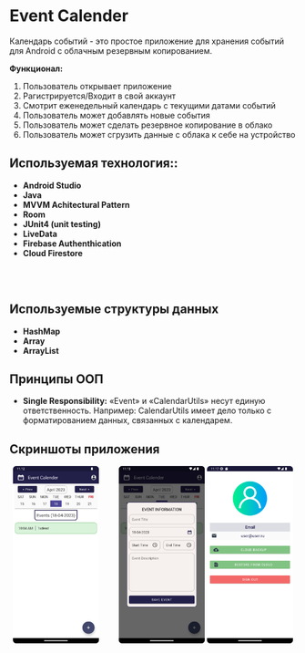 # Event Calender 
Календарь событий - это простое приложение для хранения событий для Android с облачным резервным копированием.

<b>Функционал:</b> 
1. Пользователь открывает приложение
2. Рагистрируется/Входит в свой аккаунт
3. Смотрит еженедельный календарь с текущими датами событий
4. Пользователь может добавлять новые события
5. Пользователь может сделать резервное копирование в облако
6. Пользователь может сгрузить данные с облака к себе на устройство

## Используемая технология::<b>
* Android Studio
* Java 
* MVVM Achitectural Pattern
* Room 
* JUnit4 (unit testing)
* LiveData
* Firebase Authenthication
* Cloud Firestore</b>
<br/>

<br>

## Используемые структуры данных

* **HashMap**
* **Array**
* **ArrayList**


## Принципы ООП
* <b> Single Responsibility:</b> «Event» и «CalendarUtils» несут единую ответственность. Например: CalendarUtils имеет дело только с форматированием данных, связанных с календарем.

## Скриншоты приложения


<p align="center">
  <img alt="screen1" src="https://github.com/hydroponic/EventsCalendar/blob/main/Screenshot1.png" width="30%">
&nbsp; &nbsp; &nbsp; &nbsp;
  <img alt="screen2" src="https://github.com/hydroponic/EventsCalendar/blob/main/Screenshot2.png" width="30%">

  <img alt="screen3" src="https://github.com/hydroponic/EventsCalendar/blob/main/Screenshot3.png" width="30%">
</p>


